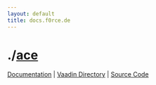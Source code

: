 ```yaml
---
layout: default
title: docs.f0rce.de
---
```

# ./[ace](./describe/ace.md)
[Documentation](./ace/index.html) | [Vaadin Directory](https://vaadin.com/directory/component/ace/) | [Source Code](https://github.com/f0rce/ace)
